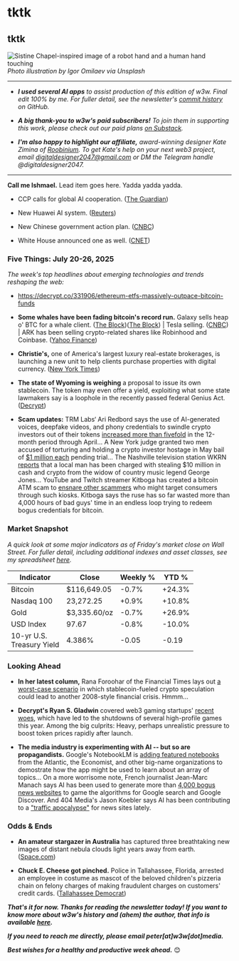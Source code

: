 # tktk
## tktk

![Sistine Chapel-inspired image of a robot hand and a human hand touching](https://images.unsplash.com/photo-1694903110330-cc64b7e1d21d?q=80&w=1332&auto=format&fit=crop&ixlib=rb-4.1.0&ixid=M3wxMjA3fDB8MHxwaG90by1wYWdlfHx8fGVufDB8fHx8fA%3D%3D)
*Photo illustration by Igor Omilaev via Unsplash*

<hr>

- _**I used several AI apps** to assist production of this edition of w3w. Final edit 100% by me. For fuller detail, see the newsletter's [commit history](https://github.com/peteramckay/w3wnewsletter/commits) on GitHub._

- _**A big thank-you to w3w's paid subscribers!** To join them in supporting this work, please check out our paid plans [on Substack](https://w3wnews.substack.com/subscribe)._

- _**I'm also happy to highlight our affiliate,** award-winning designer Kate Zimina of [Roobinium](https://dribbble.com/roobinium). To get Kate's help on your next web3 project, email digitaldesigner2047@gmail.com or DM the Telegram handle @digitaldesigner2047._

<hr>

**Call me Ishmael.** Lead item goes here. Yadda yadda yadda.

<!-- Round up several links about China's AI policy + startups...
 -->

- CCP calls for global AI cooperation. ([The Guardian](https://www.theguardian.com/technology/2025/jul/26/china-calls-for-global-ai-cooperation-days-after-trump-administration-unveils-low-regulation-strategy)) 

- New Huawei AI system. ([Reuters](https://www.reuters.com/world/china/huawei-shows-off-ai-computing-system-rival-nvidias-top-product-2025-07-26/)) 

- New Chinese government action plan. ([CNBC](https://www.cnbc.com/2025/07/26/china-ai-action-plan.html)) 

- White House announced one as well. ([CNET](https://www.cnet.com/tech/services-and-software/trumps-ai-action-plan-is-here-5-key-takeaways/))

<!--

<hr>

[![affiliate banner ad](https://w3w.news/img/affiliate-kz-letter.png)](
https://dribbble.com/roobinium)

<hr>

-->

### Five Things: July 20-26, 2025

*The week's top headlines about emerging technologies and trends reshaping the web:*

- https://decrypt.co/331906/ethereum-etfs-massively-outpace-bitcoin-funds

- **Some whales have been fading bitcoin's record run.** Galaxy sells heap o' BTC for a whale client. ([The Block](https://www.theblock.co/post/364332/galaxy-sells-more-than-80000-btc-for-a-satoshi-era-investor))([The Block](https://www.theblock.co/post/364271/whale-sells-billions-bitcoin-galaxy)) | Tesla selling. ([CNBC](https://www.cnbc.com/2025/07/24/tesla-bitcoin-crypto-sale.html)) | ARK has been selling crypto-related shares like Robinhood and Coinbase. ([Yahoo Finance](https://finance.yahoo.com/news/cathie-wood-sells-crypto-stocks-133854499.html?guccounter=1&guce_referrer=aHR0cHM6Ly9uZXdzLmdvb2dsZS5jb20v&guce_referrer_sig=AQAAAIvOdOVjbp5d36tgkvs3KGo7dDf3vfx6Tl3cAB-EDtpr8j-LgmMvCWXen1TMr7a1OeyB8uHAY26OOwMoVavfa2G1_JRIx8-rIVXuVkMnH-2Hn2EMPZlx-Ugonm3d6zRdlsnmuM0VTmj8ggrvRFnhAvHIDHq19ahvst_w1ctN9ekT)) 

- **Christie's,** one of America's largest luxury real-estate brokerages, is launching a new unit to help clients purchase properties with digital currency. ([New York Times](https://news.google.com/read/CBMihgFBVV95cUxNVl9Ia2J4bjZmSmJIM25pNVVxVXFJcGxiWUloOHA0U0lOckRoNm1sdjdPUWhMZTlPYW5tYjFXUEZZcVVnQXFJWDU1bEJxSXB2TlU2aDhjRHRZbFRPb2V0LWlHbV9QVzNZbWFOd2J5SGxkNE02SDRFcGxZdFhYSDVfd3ZQZWE3UQ?hl=en-US&gl=US&ceid=US%3Aen)) 

- **The state of Wyoming is weighing** a proposal to issue its own stablecoin. The token may even offer a yield, exploiting what some state lawmakers say is a loophole in the recently passed federal Genius Act. ([Decrypt](https://decrypt.co/331948/wyoming-stablecoin-billed-yield-bearing-alternative-cbdc-control))

- **Scam updates:** TRM Labs‘ Ari Redbord says the use of AI-generated voices, deepfake videos, and phony credentials to swindle crypto investors out of their tokens [increased more than fivefold](https://nypost.com/2025/07/26/tech/ai-fueled-crypto-scams-surging-in-nyc-and-beyond-expert-warns/) in the 12-month period through April... A New York judge granted two men accused of torturing and holding a crypto investor hostage in May bail of [$1 million each](https://www.cnn.com/2025/07/24/us/suspects-new-york-crypto-kidnapping-bail-hnk) pending trial... The Nashville television station WKRN [reports](https://www.wkrn.com/news/local-news/george-jones-widow-crypto-theft/) that a local man has been charged with stealing $10 million in cash and crypto from the widow of country music legend George Jones... YouTube and Twitch streamer Kitboga has created a bitcoin ATM scam to [ensnare other scammers](https://decrypt.co/331845/fake-bitcoin-atm-scheme-wasted-4000-hours-scammers-time) who might target consumers through such kiosks. Kitboga says the ruse has so far wasted more than 4,000 hours of bad guys' time in an endless loop trying to redeem bogus credentials for bitcoin.

### Market Snapshot

*A quick look at some major indicators as of Friday's market close on Wall Street. For fuller detail, including additional indexes and asset classes, see my spreadsheet [here](https://docs.google.com/spreadsheets/d/11XuSerOv1DG7vFWAkwoXehOe4G4xDMm6LSNL7SAL4vA/edit?usp=sharing).*

<table>

  <thead>
    <tr>
      <th>Indicator</th>
      <th>Close</th>
      <th>Weekly %</th>
      <th>YTD %</th>
    </tr>
  </thead>

  <tbody>
   <tr>
     <td>Bitcoin</td>
     <td>$116,649.05</td>
     <td>-0.7%</td>
     <td>+24.3%</td>
   </tr>

   <tr>
     <td>Nasdaq 100</td>
     <td>23,272.25</td>
     <td>+0.9%</td>
     <td>+10.8%</td>
   </tr>

   <tr>
     <td>Gold</td>
     <td>$3,335.60/oz</td>
     <td>-0.7%</td>
     <td>+26.9%</td>
   </tr>

   <tr>
     <td>USD Index</td>
     <td>97.67</td>
     <td>-0.8%</td>
     <td>-10.0%</td>
   </tr>

   <tr>
     <td>10-yr U.S.<br> Treasury Yield</td>
     <td>4.386%</td>
     <td>-0.05</td>
     <td>-0.19</td>
   </tr>

</tbody>
</table>

### Looking Ahead

- **In her latest column,** Rana Foroohar of the Financial Times lays out [a worst-case scenario](https://news.google.com/read/CBMicEFVX3lxTE8ta25kNk5mSDlsT2lGQWFleVloUFZSS2lYa0JkTVhlV0RTbDdhOVpmSGR1eVZrbzA5TVNhRXlpVE5LUTdEcFJxeEk4bW9vVjN6eDdWOVo5MERHb05tMGRSVjR3clk5TktBSGpKVFVvTmU?hl=en-US&gl=US&ceid=US%3Aen) in which stablecoin-fueled crypto speculation could lead to another 2008-style financial crisis. Hmmm...

- **Decrypt's Ryan S. Gladwin** covered web3 gaming startups' [recent woes](https://decrypt.co/329820/why-crypto-games-shutting-down-experts-weigh-in), which have led to the shutdowns of several high-profile games this year. Among the big culprits: Heavy, perhaps unrealistic pressure to boost token prices rapidly after launch.

- **The media industry is experimenting with AI -- but so are propagandists.** Google's NotebookLM is [adding featured notebooks](https://techcrunch.com/2025/07/14/notebooklm-adds-featured-notebooks-from-the-economist-the-atlantic-and-others/?utm_campaign=social&utm_source=bluesky&utm_medium=organic) from the Atlantic, the Economist, and other big-name organizations to demostrate how the app might be used to learn about an array of topics... On a more worrisome note, French journalist Jean-Marc Manach says AI has been used to generate more than [4,000 bogus news websites](https://pressgazette.co.uk/news/french-journalist-who-uncovered-4000-fake-ai-news-websites-warns-uk-could-be-next/) to game the algorithms for Google search and Google Discover. And 404 Media's Jason Koebler says AI has been contributing to a ["traffic apocalypse"](https://www.404media.co/the-medias-pivot-to-ai-is-not-real-and-not-going-to-work/?ref=daily-stories-newsletter) for news sites lately. 

### Odds & Ends

- **An amateur stargazer in Australia** has captured three breathtaking new images of distant nebula clouds light years away from earth. ([Space.com](https://www.space.com/stargazing/amateur-astrophotographer-captures-trio-of-breathtaking-nebulas-from-the-central-australian-desert-photos)) 

- **Chuck E. Cheese got pinched.** Police in Tallahassee, Florida, arrested an employee in costume as mascot of the beloved children's pizzeria chain on felony charges of making fraudulent charges on customers' credit cards. ([Tallahassee Democrat](https://www.tallahassee.com/story/news/local/2025/07/24/chuck-e-cheese-arrest-by-tallahassee-police-photos-video/85355422007/)) 
 
_**That's it for now. Thanks for reading the newsletter today! If you want to know more about w3w's history and (ahem) the author, that info is available [here](https://w3wnews.substack.com/about).**_

_**If you need to reach me directly, please email peter[at]w3w[dot]media.**_

_**Best wishes for a healthy and productive week ahead.**_ 😊

